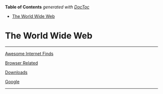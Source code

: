 <!-- START doctoc generated TOC please keep comment here to allow auto update -->
<!-- DON'T EDIT THIS SECTION, INSTEAD RE-RUN doctoc TO UPDATE -->
**Table of Contents**  *generated with [DocToc](https://github.com/thlorenz/doctoc)*

- [The World Wide Web](#the-world-wide-web)

<!-- END doctoc generated TOC please keep comment here to allow auto update -->

# The World Wide Web

---

[Awesome Internet Finds](Awesome-Internet-Finds.md)

[Browser Related](Browser-Related.md)

[Downloads](Downloads.md)

[Google](Google.md)

---